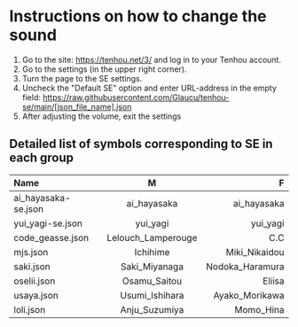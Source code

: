 # __Instructions on how to change the sound__
1. Go to the site: https://tenhou.net/3/ and log in to your Tenhou account.
2. Go to the settings (in the upper right corner).
3. Turn the page to the SE settings.
4. Uncheck the "Default SE" option and enter URL-address in the empty field: https://raw.githubusercontent.com/Glaucu/tenhou-se/main/[json_file_name].json
5. After adjusting the volume, exit the settings

## __Detailed list of symbols corresponding to SE in each group__
Name|  M  |  F  
:---|:---:|-----:
ai_hayasaka-se.json|ai_hayasaka|ai_hayasaka
yui_yagi-se.json|yui_yagi|yui_yagi
code_geasse.json|Lelouch_Lamperouge|C.C
mjs.json|Ichihime|Miki_Nikaidou
saki.json|Saki_Miyanaga|Nodoka_Haramura
oselii.json|Osamu_Saitou|Eliisa
usaya.json|Usumi_Ishihara|Ayako_Morikawa
loli.json|Anju_Suzumiya|Momo_Hina